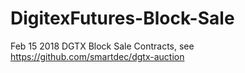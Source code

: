 # DigitexFutures-Block-Sale
Feb 15 2018 DGTX Block Sale Contracts, see https://github.com/smartdec/dgtx-auction
